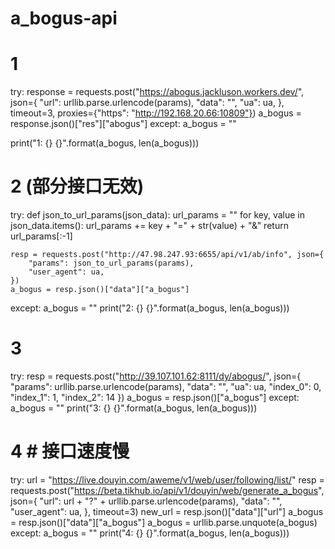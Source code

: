 # a_bogus-api
# 1
try:
    response = requests.post("https://abogus.jackluson.workers.dev/", json={
        "url": urllib.parse.urlencode(params),
        "data": "",
        "ua": ua,
    }, timeout=3, proxies={"https": "http://192.168.20.66:10809"})
    a_bogus = response.json()["res"]["abogus"]
except:
    a_bogus = ""

print("1:  {}  {}".format(a_bogus, len(a_bogus)))

# 2 (部分接口无效)
try:
    def json_to_url_params(json_data):
        url_params = ""
        for key, value in json_data.items():
            url_params += key + "=" + str(value) + "&"
        return url_params[:-1]

    resp = requests.post("http://47.98.247.93:6655/api/v1/ab/info", json={
        "params": json_to_url_params(params),
        "user_agent": ua,
    })
    a_bogus = resp.json()["data"]["a_bogus"]
except:
    a_bogus = ""
print("2:  {}  {}".format(a_bogus, len(a_bogus)))

# 3
try:
    resp = requests.post("http://39.107.101.62:8111/dy/abogus/", json={
        "params": urllib.parse.urlencode(params),
        "data": "",
        "ua": ua,
        "index_0": 0,
        "index_1": 1,
        "index_2": 14
    })
    a_bogus = resp.json()["a_bogus"]
except:
    a_bogus = ""
print("3:  {}  {}".format(a_bogus, len(a_bogus)))

# 4 # 接口速度慢
try:
    url = "https://live.douyin.com/aweme/v1/web/user/following/list/"
    resp = requests.post("https://beta.tikhub.io/api/v1/douyin/web/generate_a_bogus", json={
        "url": url + "?" + urllib.parse.urlencode(params),
        "data": "",
        "user_agent": ua,
    }, timeout=3)
    new_url = resp.json()["data"]["url"]
    a_bogus = resp.json()["data"]["a_bogus"]
    a_bogus = urllib.parse.unquote(a_bogus)
except:
    a_bogus = ""
print("4:  {}  {}".format(a_bogus, len(a_bogus)))
